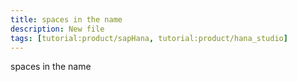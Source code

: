 ```yaml
---
title: spaces in the name
description: New file
tags: [tutorial:product/sapHana, tutorial:product/hana_studio]
---
```


spaces in the name
